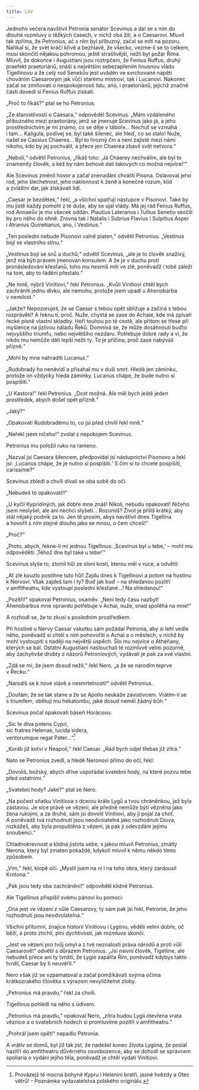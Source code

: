 ```yaml
---
title: LXV
---
```


Jednoho večera navštívil Petronia senátor Scevinus a dal se s ním do dlouhé rozmluvy o těžkých časech, v nichž oba žili, a o Caesarovi. Mluvil tak zpříma, že Petronius, ač s ním byl příbuzný, začal se míti na pozoru. Naříkal si, že svět kráčí křivě a bezhlavě, že všecko, vezme-li se to celkem, musí skončiti nějakou pohromou, ještě strašlivější, nežli byl požár Říma. Mluvil, že dokonce i Augustiani jsou roztrpčeni, že Fenius Ruffus, druhý praefekt praetoriánů, snáší s největším sebezapřením hnusnou vládu Tigellinovu a že celý rod Senekův jest uváděn ve svrchované napětí chováním Caesarovým jak vůči starému mistrovi, tak i Lucanovi. Nakonec začal se zmiňovati o nespokojenosti lidu, ano, i praetoriánů, jejichž značné části dovedl si Fenius Ruffus získati.

„Proč to říkáš?“ ptal se ho Petronius.

„Ze starostlivosti o Caesara,“ odpověděl Scevinus. „Mám vzdáleného příbuzného mezi praetoriány, jenž se jmenuje Scevinus jako já, a jeho prostřednictvím je mi známo, co se děje v táboře… Nechuť se vzmáhá i tam… Kaligula, podívej se, byl také šílenec, ale hleď, co se stalo! Nuže, našel se Cassius Chaerea… Byl to hrozný čin a není zajisté mezi námi nikoho, kdo by jej pochválil, a přece jen Chaerea zbavil svět netvora.“

„Neboli,“ odvětil Petronius, „říkáš toto: ‚Já Chaerey nechválím, ale byl to znamenitý člověk, a kéž by nám bohové dali takových co možná nejvíce!‘“

Ale Scevinus změnil hovor a začal znenadání chváliti Pisona. Oslavoval jeho rod, jeho šlechetnost, jeho náklonnost k ženě a konečně rozum, klid a zvláštní dar, jak získávati lidí.

„Caesar je bezdětek,“ řekl, „a všichni spatřují nástupce v Pisonovi. Také by mu jistě každý pomohl z té duše, aby se ujal vlády. Má jej rád Fenius Ruffus, rod Annaeův je mu všecek oddán. Plautius Lateranus i Tullius Senetio skočili by pro něho do ohně. Zrovna tak i Natalis i Sub­rius Flavius i Sulpitius Asper i Atranius Quinetianus, ano, i Vestinus.“

„Ten poslední nebude Pisonovi valně platen,“ odvětil Petronius. „Vestinus bojí se vlastního stínu.“

„Vestinus bojí se snů a duchů,“ odvětil Scevinus, „ale je to člověk snaživý, jenž má býti právem jmenován konsulem. A že je v duchu proti pronásledování křesťanů, toho mu nesmíš míti ve zlé, poněvadž i tobě záleží na tom, aby to řádění přestalo.“

„Ne mně, nýbrž Vinitiovi,“ řekl Petronius. „Kvůli Vinitiovi chtěl bych zachrániti jednu dívku, ale nemohu, protože jsem upadl u Ahenobarba v nemilost.“

„Jakže? Nepozoruješ, že se Caesar s tebou opět sbližuje a začíná s tebou rozprávěti? A řeknu ti, proč. Nuže, chystá se zase do Achaie, kde má zpívati řecké písně vlastní skladby. Hoří touhou po té cestě, ale přitom se třese při myšlence na jízlivou náladu Řeků. Domnívá se, že může dosáhnouti buďto nejvyššího triumfu, nebo největšího nezdaru. Potřebuje dobré rady a ví, že nikdo mu nemůže dáti lepší nežli ty. To je příčina, proč zase nabýváš přízně.“

„Mohl by mne nahraditi Lucanus.“

„Rudobradý ho nenávidí a přísahal mu v duši smrt. Hledá jen záminku, protože on vždycky hledá záminky. Lucanus chápe, že bude nutno si pospíšiti.“

„U Kastora!“ řekl Petronius. „Dost možná. Ale měl bych ještě jeden prostředek, abych došel opět přízně.“

„Jaký?“

„Opakovati Rudobradému to, co jsi před chvílí řekl mně.“

„Neřekl jsem ničeho!“ zvolal s nepokojem Scevinus.

Petronius mu položil ruku na rameno.

„Nazval jsi Caesara šílencem, předpovídal jsi nástupnictví Piso­novo a řekl jsi: ‚Lucanus chápe, že je nutno si pospíšiti.‘ S čím si to chcete pospíšiti, carissime?“

Scevinus zbledl a chvíli dívali se oba sobě do očí.

„Nebudeš to opakovati!!“

„U kyčlí Kypridiných, jak dobře mne znáš! Nikoli, nebudu opakovati! Ničeho jsem neslyšel, ale ani nechci slyšeti… Rozumíš? Život je příliš krátký, aby stál nějaký podnik za to. Jen tě prosím, abys navštívil dnes Tigellina a hovořil s ním stejně dlouho jako se mnou, o čem chceš!“

„Proč?“

„Proto, abych, řekne-li mi jednou Tigellinus: ‚Scevinus byl u tebe,‘ – mohl mu odpověděti: ‚Téhož dne byl také u tebe!‘“

Scevinus slyše to, zlomil hůl ze sloní kosti, kterou měl v ruce, a odvětil:

„Ať zlé kouzlo postihne tuto hůl! Zajdu dnes k Tigellinovi a potom na hostinu k Nervovi. Však zajdeš tam i ty? Buď jak buď – na shledanou pozítří v amfitheatru, kde vystoupí poslední křesťané…! Na shledanou!“

„Pozítří!“ opakoval Petronius, osaměv. „Není tedy času nazbyt! Ahenobarbus mne opravdu potřebuje v Achai, nuže, snad spoléhá na mne!“

A rozhodl se, že to zkusí s posledním prostředkem.

Při hostině u Nervy Caesar vskutku sám požádal Petronia, aby si lehl vedle něho, poněvadž si chtěl s ním pohovořiti o Achai a o městech, v nichž by mohl vystoupiti s nadějí na největší úspěch. Šlo mu nejvíce o Athéňany, kterých se bál. Ostatní Augustiani naslouchali té rozmluvě velmi pozorně, aby zachytivše drobty z názorů Petroniových, vydávali je pak za své vlastní.

„Zdá se mi, že jsem dosud nežil,“ řekl Nero, „a že se narodím teprve v Řecku.“

„Narodíš se k nové slávě a nesmrtelnosti!“ odvětil Petronius.

„Doufám, že se tak stane a že se Apollo neukáže závistivcem. Vrátím-li se s triumfem, obětuji mu hekatombu, jaké dosud neměl žádný bůh.“

Scevinus počal opakovati báseň Horácovu:

„Sic te diva potens Cypri,  
sic fratres Helenae, lucida sidera,  
ventorumque regat Pater…“[^512]

„Koráb již kotví v Neapoli,“ řekl Caesar. „Rád bych odjel třebas již zítra.“

Nato se Petronius zvedl, a hledě Neronovi přímo do očí, řekl:

„Dovolíš, božský, abych dříve uspořádal svatební hody, na které pozvu tebe před ostatními.“

„Svatební hody? Jaké?“ ptal se Nero.

„Na počest sňatku Vinitiova s dcerou krále Lygů a tvou chráněnkou, jež byla zástavou. Je sice právě ve vězení, ale předně nemůže býti vězněna jako žena rukojmí, a za druhé, sám jsi dovolil Vinitiovi, aby ji pojal za choť. A poněvadž tvá rozhodnutí jsou neodvolatelná jako rozhodnutí Diova, rozkážeš, aby byla propuštěna z vězení, já pak ji odevzdám jejímu snoubenci.“

Chladnokrevnost a klidná jistota sebe, s jakou mluvil Petronius, zmátly Nerona, který byl zmaten pokaždé, kdykoli mluvil k němu někdo tímto způsobem.

„Vím,“ řekl, klopě oči. „Myslil jsem na ni i na toho obra, který zardousil Krotona.“

„Pak jsou tedy oba zachráněni!“ odpověděl klidně Petronius.

Ale Tigellinus přispíšil svému pánovi ku pomoci:

„Ona jest ve vězení z vůle Caesarovy, ty sám pak jsi řekl, Petronie, že jeho rozhodnutí jsou neodvolatelná.“

Všichni přítomní, znajíce historii Vinitiovu i Lygiinu, věděli velmi dobře, oč běží, a proto ztichli, plni dychtivosti, jak rozmluva skončí.

„Jest ve vězení pro tvůj omyl a z tvé neznalosti práva národů a proti vůli Caesarově!“ odvětil s důrazem Petronius. „Jsi naivní člověk, Tigelline, ale nebudeš přece ani ty tvrditi, že Lygie zapálila Řím, poněvadž kdybys takto tvrdil, Caesar by ti neuvěřil.“

Nero však již se vzpamatoval a začal pomžikávati svýma očima krátkozrakého člověka s výrazem nevylíčitelné zloby.

„Petronius má pravdu,“ řekl za chvíli.

Tigellinus pohlédl na něho s údivem.

„Petronius má pravdu,“ opakoval Nero, „zítra budou Lygii otevřena vrata věznice a o svatebních hodech si promluvíme pozítří v amfitheatru.“

„Prohrál jsem opět!“ napadlo Petronia.

A vrátiv se domů, byl již tak jist, že nadešel konec života Lygiina, že poslal nazítří do amfitheatru důvěrného osvobozence, aby se dohodl se správcem spoliaria o vydání jejího těla, poněvadž je chtěl vydati Vinitiovi.

[^512]: Provázejž tě mocná bohyně Kypru i Helenini bratři, jasné hvězdy a Otec větrů! – Poznámka vydavatelstva polského originálu.
